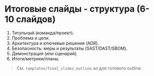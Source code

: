 # Итоговые слайды - структура (6-10 слайдов)

1. Титульный (команда/проект).  
2. Проблема и цели.  
3. Архитектура и ключевые решения (ADR).  
4. Безопасность: меры и результаты (SAST/DAST/SBOM).  
5. Демонстрация (или сценарий).  
6. Итоги/метрики/планы.  

> См. `templates/final_slides_outline.md` для готового outline.
